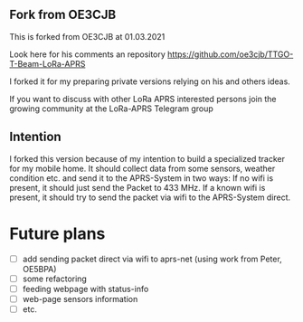## Fork from OE3CJB
This is forked from OE3CJB at 01.03.2021

Look here for his comments an repository
https://github.com/oe3cjb/TTGO-T-Beam-LoRa-APRS


I forked it for my preparing private versions relying on his and others ideas. 

If you want to discuss with other LoRa APRS interested persons join the growing community at the LoRa-APRS Telegram group

## Intention
I forked this version because of my intention to build a specialized tracker for my mobile home. It should collect data from some sensors, weather condition etc. and send it to the APRS-System in two ways: If no wifi is present, it should just send the Packet to 433 MHz. If a known wifi is present, it should try to send the packet via wifi to the APRS-System direct.



# Future plans

* [ ] add sending packet direct via wifi to aprs-net (using work from Peter, OE5BPA)
* [ ] some refactoring
* [ ] feeding webpage with status-info
* [ ] web-page sensors information
* [ ] etc.
